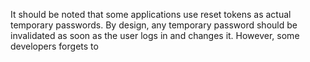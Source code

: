 It should be noted that some applications use reset tokens as actual temporary passwords. By design, any temporary password should be invalidated as soon as the user logs in and changes it. However, some developers forgets to 